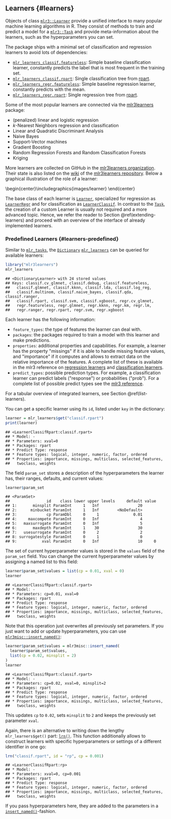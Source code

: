 ## Learners {#learners}

Objects of class [`mlr3::Learner`](https://mlr3.mlr-org.com/reference/Learner.html) provide a unified interface to many popular machine learning algorithms in R.
They consist of methods to train and predict a model for a [`mlr3::Task`](https://mlr3.mlr-org.com/reference/Task.html) and provide meta-information about the learners, such as the hyperparameters you can set.

The package ships with a minimal set of classification and regression learners to avoid lots of dependencies:

* [`mlr_learners_classif.featureless`](https://mlr3.mlr-org.com/reference/mlr_learners_classif.featureless.html): Simple baseline classification learner, constantly predicts the label that is most frequent in the training set.
* [`mlr_learners_classif.rpart`](https://mlr3.mlr-org.com/reference/mlr_learners_classif.rpart.html): Single classification tree from [rpart](https://cran.r-project.org/package=rpart).
* [`mlr_learners_regr.featureless`](https://mlr3.mlr-org.com/reference/mlr_learners_regr.featureless.html): Simple baseline regression learner, constantly predicts with the mean.
* [`mlr_learners_regr.rpart`](https://mlr3.mlr-org.com/reference/mlr_learners_regr.rpart.html): Single regression tree from [rpart](https://cran.r-project.org/package=rpart).

Some of the most popular learners are connected via the [mlr3learners](https://mlr3learners.mlr-org.com) package:

* (penalized) linear and logistic regression
* $k$-Nearest Neighbors regression and classification
* Linear and Quadratic Discriminant Analysis
* Naive Bayes
* Support-Vector machines
* Gradient Boosting
* Random Regression Forests and Random Classification Forests
* Kriging

More learners are collected on GitHub in the [mlr3learners organization](https://github.com/mlr3learners/).
Their state is also listed on the [wiki](https://github.com/mlr-org/mlr3learners/wiki) of the [mlr3learners repository](https://github.com/mlr-org/mlr3learners/).
Below a graphical illustration of the role of a learner:



\begin{center}\includegraphics{images/learner} \end{center}


The base class of each learner is [`Learner`](https://mlr3.mlr-org.com/reference/Learner.html), specialized for regression as [`LearnerRegr`](https://mlr3.mlr-org.com/reference/LearnerRegr.html) and for classification as [`LearnerClassif`](https://mlr3.mlr-org.com/reference/LearnerClassif.html).
In contrast to the [`Task`](https://mlr3.mlr-org.com/reference/Task.html), the creation of a custom Learner is usually not required and a more advanced topic.
Hence, we refer the reader to Section \@ref(extending-learners) and proceed with an overview of the interface of already implemented learners.

### Predefined Learners {#learners-predefined}

Similar to [`mlr_tasks`](https://mlr3.mlr-org.com/reference/mlr_tasks.html), the [`Dictionary`](https://mlr3misc.mlr-org.com/reference/Dictionary.html) [`mlr_learners`](https://mlr3.mlr-org.com/reference/mlr_learners.html) can be queried for available learners:


```r
library("mlr3learners")
mlr_learners
```

```
## <DictionaryLearner> with 24 stored values
## Keys: classif.cv_glmnet, classif.debug, classif.featureless,
##   classif.glmnet, classif.kknn, classif.lda, classif.log_reg,
##   classif.multinom, classif.naive_bayes, classif.qda, classif.ranger,
##   classif.rpart, classif.svm, classif.xgboost, regr.cv_glmnet,
##   regr.featureless, regr.glmnet, regr.kknn, regr.km, regr.lm,
##   regr.ranger, regr.rpart, regr.svm, regr.xgboost
```

Each learner has the following information:

* `feature_types`: the type of features the learner can deal with.
* `packages`: the packages required to train a model with this learner and make predictions.
* `properties`: additional properties and capabilities.
  For example, a learner has the property "missings" if it is able to handle missing feature values, and "importance" if it computes and allows to extract data on the relative importance of the features.
  A complete list of these is available in the mlr3 reference on [regression learners](https://mlr3.mlr-org.com/reference/LearnerRegr.html#construction) and [classification learners](https://mlr3.mlr-org.com/reference/LearnerClassif.html#construction).
* `predict_types`: possible prediction types. For example, a classification learner can predict labels ("response") or probabilities ("prob"). For a complete list of possible predict types see the [mlr3 reference](https://mlr3.mlr-org.com/reference/Learner.html#construction).

For a tabular overview of integrated learners, see Section \@ref(list-learners).

You can get a specific learner using its `id`, listed under `key` in the dictionary:


```r
learner = mlr_learners$get("classif.rpart")
print(learner)
```

```
## <LearnerClassifRpart:classif.rpart>
## * Model: -
## * Parameters: xval=0
## * Packages: rpart
## * Predict Type: response
## * Feature types: logical, integer, numeric, factor, ordered
## * Properties: importance, missings, multiclass, selected_features,
##   twoclass, weights
```

The field `param_set` stores a description of the hyperparameters the learner has, their ranges, defaults, and current values:


```r
learner$param_set
```

```
## <ParamSet>
##                id    class lower upper levels     default value
## 1:       minsplit ParamInt     1   Inf                 20      
## 2:      minbucket ParamInt     1   Inf        <NoDefault>      
## 3:             cp ParamDbl     0     1               0.01      
## 4:     maxcompete ParamInt     0   Inf                  4      
## 5:   maxsurrogate ParamInt     0   Inf                  5      
## 6:       maxdepth ParamInt     1    30                 30      
## 7:   usesurrogate ParamInt     0     2                  2      
## 8: surrogatestyle ParamInt     0     1                  0      
## 9:           xval ParamInt     0   Inf                 10     0
```

The set of current hyperparameter values is stored in the `values` field of the `param_set` field.
You can change the current hyperparameter values by assigning a named list to this field:


```r
learner$param_set$values = list(cp = 0.01, xval = 0)
learner
```

```
## <LearnerClassifRpart:classif.rpart>
## * Model: -
## * Parameters: cp=0.01, xval=0
## * Packages: rpart
## * Predict Type: response
## * Feature types: logical, integer, numeric, factor, ordered
## * Properties: importance, missings, multiclass, selected_features,
##   twoclass, weights
```

Note that this operation just overwrites all previously set parameters.
If you just want to add or update hyperparameters, you can use [`mlr3misc::insert_named()`](https://mlr3misc.mlr-org.com/reference/insert_named.html):


```r
learner$param_set$values = mlr3misc::insert_named(
  learner$param_set$values,
  list(cp = 0.02, minsplit = 2)
)
learner
```

```
## <LearnerClassifRpart:classif.rpart>
## * Model: -
## * Parameters: cp=0.02, xval=0, minsplit=2
## * Packages: rpart
## * Predict Type: response
## * Feature types: logical, integer, numeric, factor, ordered
## * Properties: importance, missings, multiclass, selected_features,
##   twoclass, weights
```

This updates `cp` to `0.02`, sets `minsplit` to `2` and keeps the previously set parameter `xval`.

Again, there is an alternative to writing down the lengthy `mlr_learners$get()` part: [`lrn()`](https://mlr3.mlr-org.com/reference/mlr_sugar.html).
This function additionally allows to construct learners with specific hyperparameters or settings of a different identifier in one go:


```r
lrn("classif.rpart", id = "rp", cp = 0.001)
```

```
## <LearnerClassifRpart:rp>
## * Model: -
## * Parameters: xval=0, cp=0.001
## * Packages: rpart
## * Predict Type: response
## * Feature types: logical, integer, numeric, factor, ordered
## * Properties: importance, missings, multiclass, selected_features,
##   twoclass, weights
```

If you pass hyperparameters here, they are added to the parameters in a [`insert_named()`](https://mlr3misc.mlr-org.com/reference/insert_named.html)-fashion.
